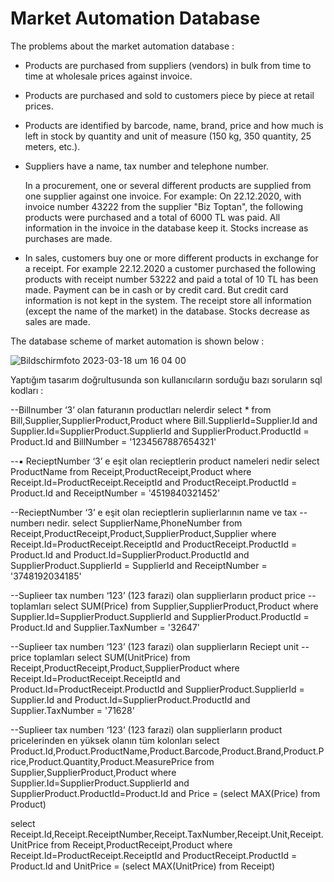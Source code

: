 # Market Automation Database

 The problems about the market automation database : 
 
 - Products are purchased from suppliers (vendors) in bulk from time to time at wholesale prices against invoice.
 - Products are purchased and sold to customers piece by piece at retail prices.
 - Products are identified by barcode, name, brand, price and how much is left in stock by quantity and unit of measure (150 kg, 350
  quantity, 25 meters, etc.).
 - Suppliers have a name, tax number and telephone number.
 
    In a procurement, one or several different products are supplied from one supplier against one invoice.
  For example: On 22.12.2020, with invoice number 43222 from the supplier "Biz Toptan", the following
  products were purchased and a total of 6000 TL was paid. All information in the invoice in the database
  keep it. Stocks increase as purchases are made.
  
  - In sales, customers buy one or more different products in exchange for a receipt. For example 22.12.2020 a customer purchased 
  the following products with receipt number 53222 and paid a total of 10 TL has been made. Payment can be in cash or by credit card. 
  But credit card information is not kept in the system. The receipt store all information (except the name of the market) in the database. 
  Stocks decrease as sales are made.

  The database scheme of market automation is shown below : 
  
![Bildschirmfoto 2023-03-18 um 16 04 00](https://user-images.githubusercontent.com/120198895/226108036-4c0cc56d-3ab9-462a-8601-a5a1cfaefb4a.png)

Yaptığım tasarım doğrultusunda son kullanıcıların sorduğu bazı soruların sql kodları :

--Billnumber ‘3’ olan faturanın productları nelerdir
select *  from Bill,Supplier,SupplierProduct,Product
where Bill.SupplierId=Supplier.Id
and Supplier.Id=SupplierProduct.SupplierId
and SupplierProduct.ProductId = Product.Id
and BillNumber = '1234567887654321'

--▪ RecieptNumber ‘3’ e eşit olan recieptlerin product nameleri nedir
select ProductName from Receipt,ProductReceipt,Product
where Receipt.Id=ProductReceipt.ReceiptId
and ProductReceipt.ProductId = Product.Id
and ReceiptNumber = '4519840321452'


--RecieptNumber ‘3’ e eşit olan recieptlerin suplierlarının name ve tax
--numberı nedir.
select SupplierName,PhoneNumber from Receipt,ProductReceipt,Product,SupplierProduct,Supplier
where Receipt.Id=ProductReceipt.ReceiptId
and ProductReceipt.ProductId = Product.Id
and Product.Id=SupplierProduct.ProductId
and SupplierProduct.SupplierId = SupplierId
and ReceiptNumber = '3748192034185'

--Suplieer tax numberı ‘123’ (123 farazi) olan supplierların product price
--toplamları
select SUM(Price) from Supplier,SupplierProduct,Product
where Supplier.Id=SupplierProduct.SupplierId
and SupplierProduct.ProductId = Product.Id
and Supplier.TaxNumber = '32647'


--Suplieer tax numberı ‘123’ (123 farazi) olan supplierların Reciept unit
--price toplamları
select SUM(UnitPrice) from Receipt,ProductReceipt,Product,SupplierProduct
where Receipt.Id=ProductReceipt.ReceiptId
and Product.Id=ProductReceipt.ProductId
and SupplierProduct.SupplierId = Supplier.Id
and Product.Id=SupplierProduct.ProductId
and Supplier.TaxNumber = '71628'

--Suplieer tax numberı ‘123’ (123 farazi) olan supplierların product pricelerinden en yüksek olanın tüm kolonları
select Product.Id,Product.ProductName,Product.Barcode,Product.Brand,Product.Price,Product.Quantity,Product.MeasurePrice 
from Supplier,SupplierProduct,Product
where Supplier.Id=SupplierProduct.SupplierId
and SupplierProduct.ProductId=Product.Id
and Price = (select MAX(Price) from Product)

select Receipt.Id,Receipt.ReceiptNumber,Receipt.TaxNumber,Receipt.Unit,Receipt.UnitPrice 
from Receipt,ProductReceipt,Product
where Receipt.Id=ProductReceipt.ReceiptId
and ProductReceipt.ProductId = Product.Id
and UnitPrice = (select MAX(UnitPrice) from Receipt)

  

